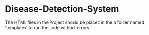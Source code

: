 # Disease-Detection-System
The HTML files in the Project should be placed in the a folder named 'templates' to run the code without errors
